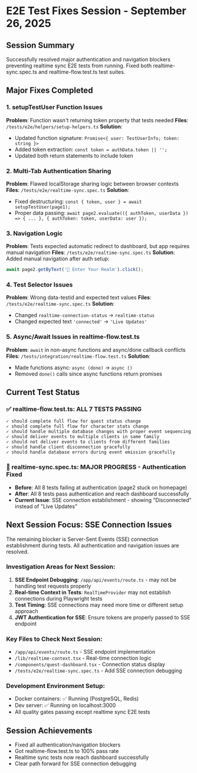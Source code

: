 # E2E Test Fixes Session - September 26, 2025

## Session Summary
Successfully resolved major authentication and navigation blockers preventing realtime sync E2E tests from running. Fixed both realtime-sync.spec.ts and realtime-flow.test.ts test suites.

## Major Fixes Completed

### 1. setupTestUser Function Issues
**Problem**: Function wasn't returning token property that tests needed
**Files**: `/tests/e2e/helpers/setup-helpers.ts`
**Solution**: 
- Updated function signature: `Promise<{ user: TestUserInfo; token: string }>`
- Added token extraction: `const token = authData.token || '';`
- Updated both return statements to include token

### 2. Multi-Tab Authentication Sharing
**Problem**: Flawed localStorage sharing logic between browser contexts
**Files**: `/tests/e2e/realtime-sync.spec.ts`
**Solution**: 
- Fixed destructuring: `const { token, user } = await setupTestUser(page1);`
- Proper data passing: `await page2.evaluate(({ authToken, userData }) => { ... }, { authToken: token, userData: user });`

### 3. Navigation Logic
**Problem**: Tests expected automatic redirect to dashboard, but app requires manual navigation
**Files**: `/tests/e2e/realtime-sync.spec.ts`
**Solution**: Added manual navigation after auth setup:
```javascript
await page2.getByText('🏰 Enter Your Realm').click();
```

### 4. Test Selector Issues  
**Problem**: Wrong data-testid and expected text values
**Files**: `/tests/e2e/realtime-sync.spec.ts`
**Solution**:
- Changed `realtime-connection-status` → `realtime-status`
- Changed expected text `'connected'` → `'Live Updates'`

### 5. Async/Await Issues in realtime-flow.test.ts
**Problem**: `await` in non-async functions and async/done callback conflicts
**Files**: `/tests/integration/realtime-flow.test.ts`
**Solution**:
- Made functions async: `async (done)` → `async ()`
- Removed `done()` calls since async functions return promises

## Current Test Status

### ✅ realtime-flow.test.ts: ALL 7 TESTS PASSING
```
✓ should complete full flow for quest status change
✓ should complete full flow for character stats change  
✓ should handle multiple database changes with proper event sequencing
✓ should deliver events to multiple clients in same family
✓ should not deliver events to clients from different families
✓ should handle client disconnection gracefully
✓ should handle database errors during event emission gracefully
```

### 🔄 realtime-sync.spec.ts: MAJOR PROGRESS - Authentication Fixed
- **Before**: All 8 tests failing at authentication (page2 stuck on homepage)
- **After**: All 8 tests pass authentication and reach dashboard successfully
- **Current Issue**: SSE connection establishment - showing "Disconnected" instead of "Live Updates"

## Next Session Focus: SSE Connection Issues

The remaining blocker is Server-Sent Events (SSE) connection establishment during tests. All authentication and navigation issues are resolved.

### Investigation Areas for Next Session:
1. **SSE Endpoint Debugging**: `/app/api/events/route.ts` - may not be handling test requests properly
2. **Real-time Context in Tests**: `RealTimeProvider` may not establish connections during Playwright tests  
3. **Test Timing**: SSE connections may need more time or different setup approach
4. **JWT Authentication for SSE**: Ensure tokens are properly passed to SSE endpoint

### Key Files to Check Next Session:
- `/app/api/events/route.ts` - SSE endpoint implementation
- `/lib/realtime-context.tsx` - Real-time connection logic
- `/components/quest-dashboard.tsx` - Connection status display
- `/tests/e2e/realtime-sync.spec.ts` - Add SSE connection debugging

### Development Environment Setup:
- Docker containers: ✅ Running (PostgreSQL, Redis)
- Dev server: ✅ Running on localhost:3000
- All quality gates passing except realtime sync E2E tests

## Session Achievements
- Fixed all authentication/navigation blockers
- Got realtime-flow.test.ts to 100% pass rate
- Realtime sync tests now reach dashboard successfully
- Clear path forward for SSE connection debugging